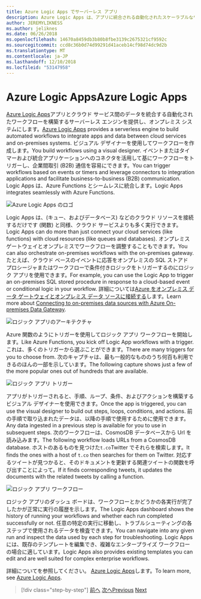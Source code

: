 ```yaml
---
title: Azure Logic Apps でサーバーレス アプリ
description: Azure Logic Apps は、アプリに統合される自動化されたスケーラブルなワークフローの構築を有効にして、クラウド間でデータ サービスし、オンプレミス システムにします。
author: JEREMYLIKNESS
ms.author: jeliknes
ms.date: 06/26/2018
ms.openlocfilehash: 14670a8459db3b80b8fbe3139c2675321cf9592c
ms.sourcegitcommit: ccd8c36b0d74d99291d41aceb14cf98d74dc9d2b
ms.translationtype: MT
ms.contentlocale: ja-JP
ms.lasthandoff: 12/10/2018
ms.locfileid: "53147958"
---
```

# <a name="azure-logic-apps"></a><span data-ttu-id="3a0f5-103">Azure Logic Apps</span><span class="sxs-lookup"><span data-stu-id="3a0f5-103">Azure Logic Apps</span></span>

<span data-ttu-id="3a0f5-104">[Azure Logic Apps](https://docs.microsoft.com/azure/logic-apps)アプリとクラウド サービス間のデータを統合する自動化されたワークフローを構築するサーバーレス エンジンを提供し、オンプレミス システムにします。</span><span class="sxs-lookup"><span data-stu-id="3a0f5-104">[Azure Logic Apps](https://docs.microsoft.com/azure/logic-apps) provides a serverless engine to build automated workflows to integrate apps and data between cloud services and on-premises systems.</span></span> <span data-ttu-id="3a0f5-105">ビジュアル デザイナーを使用してワークフローを作成します。</span><span class="sxs-lookup"><span data-stu-id="3a0f5-105">You build workflows using a visual designer.</span></span> <span data-ttu-id="3a0f5-106">イベントまたはタイマーおよび統合アプリケーションへのコネクタを活用して基にワークフローをトリガーし、企業間取引 (B2B) 通信を容易にできます。</span><span class="sxs-lookup"><span data-stu-id="3a0f5-106">You can trigger workflows based on events or timers and leverage connectors to integration applications and facilitate business-to-business (B2B) communication.</span></span> <span data-ttu-id="3a0f5-107">Logic Apps は、Azure Functions とシームレスに統合します。</span><span class="sxs-lookup"><span data-stu-id="3a0f5-107">Logic Apps integrates seamlessly with Azure Functions.</span></span>

![Azure Logic Apps のロゴ](./media/logic-apps-logo.png)

<span data-ttu-id="3a0f5-109">Logic Apps は、(キュー、およびデータベース) などのクラウド リソースを接続するだけです (関数) と同様、クラウド サービスよりも多く実行できます。</span><span class="sxs-lookup"><span data-stu-id="3a0f5-109">Logic Apps can do more than just connect your cloud services (like functions) with cloud resources (like queues and databases).</span></span> <span data-ttu-id="3a0f5-110">オンプレミス ゲートウェイとオンプレミスでワークフローを調整することもできます。</span><span class="sxs-lookup"><span data-stu-id="3a0f5-110">You can also orchestrate on-premises workflows with the on-premises gateway.</span></span> <span data-ttu-id="3a0f5-111">たとえば、クラウド ベースのイベントに応答をオンプレミスの SQL ストアド プロシージャまたはワークフローで条件付きロジックをトリガーするのにロジック アプリを使用できます。</span><span class="sxs-lookup"><span data-stu-id="3a0f5-111">For example, you can use the Logic App to trigger an on-premises SQL stored procedure in response to a cloud-based event or conditional logic in your workflow.</span></span> <span data-ttu-id="3a0f5-112">詳細については[Azure をオンプレミス データ ゲートウェイとオンプレミス データ ソースに接続する](https://docs.microsoft.com/azure/analysis-services/analysis-services-gateway)します。</span><span class="sxs-lookup"><span data-stu-id="3a0f5-112">Learn more about [Connecting to on-premises data sources with Azure On-premises Data Gateway](https://docs.microsoft.com/azure/analysis-services/analysis-services-gateway).</span></span>

![ロジック アプリのアーキテクチャ](./media/logic-apps-architecture.png)

<span data-ttu-id="3a0f5-114">Azure 関数のようにトリガーを使用してロジック アプリ ワークフローを開始します。</span><span class="sxs-lookup"><span data-stu-id="3a0f5-114">Like Azure Functions, you kick off Logic App workflows with a trigger.</span></span> <span data-ttu-id="3a0f5-115">これは、多くのトリガーから選ぶことができます。</span><span class="sxs-lookup"><span data-stu-id="3a0f5-115">There are many triggers for you to choose from.</span></span> <span data-ttu-id="3a0f5-116">次のキャプチャは、最も一般的なもののうち何百も利用できるのほんの一部を示しています。</span><span class="sxs-lookup"><span data-stu-id="3a0f5-116">The following capture shows just a few of the more popular ones out of hundreds that are available.</span></span>

![ロジック アプリ トリガー](./media/logic-app-triggers.png)

<span data-ttu-id="3a0f5-118">アプリがトリガーされると、手順、ループ、条件、およびアクションを構築するビジュアル デザイナーを使用できます。</span><span class="sxs-lookup"><span data-stu-id="3a0f5-118">Once the app is triggered, you can use the visual designer to build out steps, loops, conditions, and actions.</span></span> <span data-ttu-id="3a0f5-119">前の手順で取り込まれたデータは、以降の手順で使用するために使用できます。</span><span class="sxs-lookup"><span data-stu-id="3a0f5-119">Any data ingested in a previous step is available for you to use in subsequent steps.</span></span> <span data-ttu-id="3a0f5-120">次のワークフローは、CosmosDB データベースから Url を読み込みます。</span><span class="sxs-lookup"><span data-stu-id="3a0f5-120">The following workflow loads URLs from a CosmosDB database.</span></span> <span data-ttu-id="3a0f5-121">ホストのあるものを見つけた`t.co`Twitter でそれらを検索します。</span><span class="sxs-lookup"><span data-stu-id="3a0f5-121">It finds the ones with a host of `t.co` then searches for them on Twitter.</span></span> <span data-ttu-id="3a0f5-122">対応するツイートが見つかると、そのドキュメントを更新する関連ツイートの関数を呼び出すことによって。</span><span class="sxs-lookup"><span data-stu-id="3a0f5-122">If it finds corresponding tweets, it updates the documents with the related tweets by calling a function.</span></span>

![ロジック アプリ ワークフロー](./media/logic-app-workflow.png)

<span data-ttu-id="3a0f5-124">ロジック アプリのダッシュ ボードは、ワークフローとかどうかの各実行が完了したかが正常に実行の履歴を示します。</span><span class="sxs-lookup"><span data-stu-id="3a0f5-124">The Logic Apps dashboard shows the history of running your workflows and whether each run completed successfully or not.</span></span> <span data-ttu-id="3a0f5-125">任意の特定の実行に移動し、トラブルシューティングの各ステップで使用されるデータを検査できます。</span><span class="sxs-lookup"><span data-stu-id="3a0f5-125">You can navigate into any given run and inspect the data used by each step for troubleshooting.</span></span> <span data-ttu-id="3a0f5-126">Logic Apps には、既存のテンプレートを編集でき、複雑なエンタープライズ ワークフローの場合に適しています。</span><span class="sxs-lookup"><span data-stu-id="3a0f5-126">Logic Apps also provides existing templates you can edit and are well suited for complex enterprise workflows.</span></span>

<span data-ttu-id="3a0f5-127">詳細についてを参照してください。 [Azure Logic Apps](https://docs.microsoft.com/azure/logic-apps)します。</span><span class="sxs-lookup"><span data-stu-id="3a0f5-127">To learn more, see [Azure Logic Apps](https://docs.microsoft.com/azure/logic-apps).</span></span>

>[!div class="step-by-step"]
><span data-ttu-id="3a0f5-128">[前へ](application-insights.md)
>[次へ](event-grid.md)</span><span class="sxs-lookup"><span data-stu-id="3a0f5-128">[Previous](application-insights.md)
[Next](event-grid.md)</span></span>